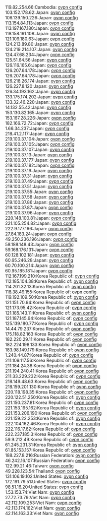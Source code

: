 119.82.254.66:Cambodia: [ovpn config](vpn/119_82_254_66.ovpn)  
103.152.178.62:Japan: [ovpn config](vpn/103_152_178_62.ovpn)  
106.139.150.226:Japan: [ovpn config](vpn/106_139_150_226.ovpn)  
113.154.84.113:Japan: [ovpn config](vpn/113_154_84_113.ovpn)  
113.197.167.180:Japan: [ovpn config](vpn/113_197_167_180.ovpn)  
118.158.191.108:Japan: [ovpn config](vpn/118_158_191_108.ovpn)  
121.109.180.63:Japan: [ovpn config](vpn/121_109_180_63.ovpn)  
124.213.89.80:Japan: [ovpn config](vpn/124_213_89_80.ovpn)  
124.219.214.107:Japan: [ovpn config](vpn/124_219_214_107.ovpn)  
124.47.68.234:Japan: [ovpn config](vpn/124_47_68_234.ovpn)  
125.51.64.56:Japan: [ovpn config](vpn/125_51_64_56.ovpn)  
126.116.165.6:Japan: [ovpn config](vpn/126_116_165_6.ovpn)  
126.207.64.178:Japan: [ovpn config](vpn/126_207_64_178.ovpn)  
126.207.64.178:Japan: [ovpn config](vpn/126_207_64_178.ovpn)  
126.218.26.174:Japan: [ovpn config](vpn/126_218_26_174.ovpn)  
126.227.8.120:Japan: [ovpn config](vpn/126_227_8_120.ovpn)  
126.34.193.162:Japan: [ovpn config](vpn/126_34_193_162.ovpn)  
133.175.174.202:Japan: [ovpn config](vpn/133_175_174_202.ovpn)  
133.32.46.220:Japan: [ovpn config](vpn/133_32_46_220.ovpn)  
14.132.55.42:Japan: [ovpn config](vpn/14_132_55_42.ovpn)  
153.130.82.165:Japan: [ovpn config](vpn/153_130_82_165.ovpn)  
153.167.28.226:Japan: [ovpn config](vpn/153_167_28_226.ovpn)  
182.166.72.72:Japan: [ovpn config](vpn/182_166_72_72.ovpn)  
1.66.34.237:Japan: [ovpn config](vpn/1_66_34_237.ovpn)  
218.41.2.117:Japan: [ovpn config](vpn/218_41_2_117.ovpn)  
219.100.37.104:Japan: [ovpn config](vpn/219_100_37_104.ovpn)  
219.100.37.105:Japan: [ovpn config](vpn/219_100_37_105.ovpn)  
219.100.37.107:Japan: [ovpn config](vpn/219_100_37_107.ovpn)  
219.100.37.13:Japan: [ovpn config](vpn/219_100_37_13.ovpn)  
219.100.37.177:Japan: [ovpn config](vpn/219_100_37_177.ovpn)  
219.100.37.182:Japan: [ovpn config](vpn/219_100_37_182.ovpn)  
219.100.37.19:Japan: [ovpn config](vpn/219_100_37_19.ovpn)  
219.100.37.31:Japan: [ovpn config](vpn/219_100_37_31.ovpn)  
219.100.37.49:Japan: [ovpn config](vpn/219_100_37_49.ovpn)  
219.100.37.51:Japan: [ovpn config](vpn/219_100_37_51.ovpn)  
219.100.37.55:Japan: [ovpn config](vpn/219_100_37_55.ovpn)  
219.100.37.58:Japan: [ovpn config](vpn/219_100_37_58.ovpn)  
219.100.37.86:Japan: [ovpn config](vpn/219_100_37_86.ovpn)  
219.100.37.87:Japan: [ovpn config](vpn/219_100_37_87.ovpn)  
219.100.37.96:Japan: [ovpn config](vpn/219_100_37_96.ovpn)  
220.148.100.81:Japan: [ovpn config](vpn/220_148_100_81.ovpn)  
221.105.254.82:Japan: [ovpn config](vpn/221_105_254_82.ovpn)  
222.9.177.166:Japan: [ovpn config](vpn/222_9_177_166.ovpn)  
27.84.183.24:Japan: [ovpn config](vpn/27_84_183_24.ovpn)  
49.250.236.196:Japan: [ovpn config](vpn/49_250_236_196.ovpn)  
58.188.148.43:Japan: [ovpn config](vpn/58_188_148_43.ovpn)  
59.168.176.131:Japan: [ovpn config](vpn/59_168_176_131.ovpn)  
60.128.102.181:Japan: [ovpn config](vpn/60_128_102_181.ovpn)  
60.65.246.28:Japan: [ovpn config](vpn/60_65_246_28.ovpn)  
60.70.100.214:Japan: [ovpn config](vpn/60_70_100_214.ovpn)  
60.95.185.181:Japan: [ovpn config](vpn/60_95_185_181.ovpn)  
112.167.199.210:Korea Republic of: [ovpn config](vpn/112_167_199_210.ovpn)  
112.185.104.38:Korea Republic of: [ovpn config](vpn/112_185_104_38.ovpn)  
114.201.32.13:Korea Republic of: [ovpn config](vpn/114_201_32_13.ovpn)  
118.38.49.155:Korea Republic of: [ovpn config](vpn/118_38_49_155.ovpn)  
119.192.109.50:Korea Republic of: [ovpn config](vpn/119_192_109_50.ovpn)  
121.151.70.94:Korea Republic of: [ovpn config](vpn/121_151_70_94.ovpn)  
121.173.95.42:Korea Republic of: [ovpn config](vpn/121_173_95_42.ovpn)  
121.185.143.11:Korea Republic of: [ovpn config](vpn/121_185_143_11.ovpn)  
121.187.145.64:Korea Republic of: [ovpn config](vpn/121_187_145_64.ovpn)  
125.139.180.77:Korea Republic of: [ovpn config](vpn/125_139_180_77.ovpn)  
14.44.79.237:Korea Republic of: [ovpn config](vpn/14_44_79_237.ovpn)  
175.118.82.163:Korea Republic of: [ovpn config](vpn/175_118_82_163.ovpn)  
182.220.29.11:Korea Republic of: [ovpn config](vpn/182_220_29_11.ovpn)  
182.224.198.133:Korea Republic of: [ovpn config](vpn/182_224_198_133.ovpn)  
183.98.149.179:Korea Republic of: [ovpn config](vpn/183_98_149_179.ovpn)  
1.240.44.87:Korea Republic of: [ovpn config](vpn/1_240_44_87.ovpn)  
211.109.117.56:Korea Republic of: [ovpn config](vpn/211_109_117_56.ovpn)  
211.184.24.38:Korea Republic of: [ovpn config](vpn/211_184_24_38.ovpn)  
211.194.240.41:Korea Republic of: [ovpn config](vpn/211_194_240_41.ovpn)  
211.33.229.232:Korea Republic of: [ovpn config](vpn/211_33_229_232.ovpn)  
218.149.48.63:Korea Republic of: [ovpn config](vpn/218_149_48_63.ovpn)  
218.159.201.130:Korea Republic of: [ovpn config](vpn/218_159_201_130.ovpn)  
220.118.198.35:Korea Republic of: [ovpn config](vpn/220_118_198_35.ovpn)  
220.122.51.250:Korea Republic of: [ovpn config](vpn/220_122_51_250.ovpn)  
221.150.237.81:Korea Republic of: [ovpn config](vpn/221_150_237_81.ovpn)  
221.153.195.162:Korea Republic of: [ovpn config](vpn/221_153_195_162.ovpn)  
221.153.206.190:Korea Republic of: [ovpn config](vpn/221_153_206_190.ovpn)  
221.159.22.253:Korea Republic of: [ovpn config](vpn/221_159_22_253.ovpn)  
222.104.162.46:Korea Republic of: [ovpn config](vpn/222_104_162_46.ovpn)  
222.116.17.62:Korea Republic of: [ovpn config](vpn/222_116_17_62.ovpn)  
222.237.185.3:Korea Republic of: [ovpn config](vpn/222_237_185_3.ovpn)  
59.9.212.49:Korea Republic of: [ovpn config](vpn/59_9_212_49.ovpn)  
61.245.231.31:Korea Republic of: [ovpn config](vpn/61_245_231_31.ovpn)  
61.85.153.157:Korea Republic of: [ovpn config](vpn/61_85_153_157.ovpn)  
188.227.8.216:Russian Federation: [ovpn config](vpn/188_227_8_216.ovpn)  
46.242.16.107:Russian Federation: [ovpn config](vpn/46_242_16_107.ovpn)  
122.99.21.46:Taiwan: [ovpn config](vpn/122_99_21_46.ovpn)  
49.228.123.54:Thailand: [ovpn config](vpn/49_228_123_54.ovpn)  
131.106.19.102:United States: [ovpn config](vpn/131_106_19_102.ovpn)  
172.191.79.51:United States: [ovpn config](vpn/172_191_79_51.ovpn)  
98.51.16.20:United States: [ovpn config](vpn/98_51_16_20.ovpn)  
1.53.153.74:Viet Nam: [ovpn config](vpn/1_53_153_74.ovpn)  
27.72.73.79:Viet Nam: [ovpn config](vpn/27_72_73_79.ovpn)  
42.112.109.253:Viet Nam: [ovpn config](vpn/42_112_109_253.ovpn)  
42.113.174.162:Viet Nam: [ovpn config](vpn/42_113_174_162.ovpn)  
42.114.163.33:Viet Nam: [ovpn config](vpn/42_114_163_33.ovpn)  

